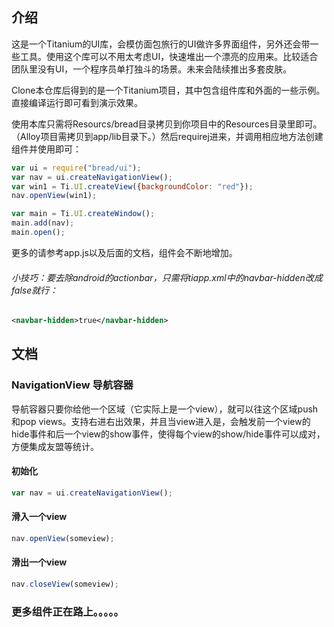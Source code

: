 ## 介绍

这是一个Titanium的UI库，会模仿面包旅行的UI做许多界面组件，另外还会带一些工具。使用这个库可以不用太考虑UI，快速堆出一个漂亮的应用来。比较适合团队里没有UI，一个程序员单打独斗的场景。未来会陆续推出多套皮肤。

Clone本仓库后得到的是一个Titanium项目，其中包含组件库和外面的一些示例。直接编译运行即可看到演示效果。

使用本库只需将Resourcs/bread目录拷贝到你项目中的Resources目录里即可。（Alloy项目需拷贝到app/lib目录下。）然后requirej进来，并调用相应地方法创建组件并使用即可：

```js
var ui = require("bread/ui");
var nav = ui.createNavigationView();
var win1 = Ti.UI.createView({backgroundColor: "red"});
nav.openView(win1);

var main = Ti.UI.createWindow();
main.add(nav);
main.open();
```

更多的请参考app.js以及后面的文档，组件会不断地增加。

###### 小技巧：要去除android的actionbar，只需将tiapp.xml中的navbar-hidden改成false就行：

```xml
<navbar-hidden>true</navbar-hidden>
```

## 文档

### NavigationView 导航容器

导航容器只要你给他一个区域（它实际上是一个view），就可以往这个区域push和pop views。支持右进右出效果，并且当view进入是，会触发前一个view的hide事件和后一个view的show事件，使得每个view的show/hide事件可以成对，方便集成友盟等统计。

#### 初始化

```js
var nav = ui.createNavigationView();
```

#### 滑入一个view

```js
nav.openView(someview);
```

#### 滑出一个view

```js
nav.closeView(someview);
```

### 更多组件正在路上。。。。。
